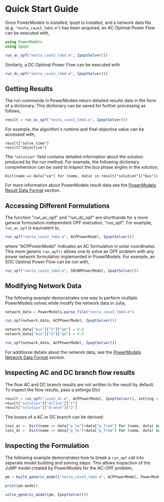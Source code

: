 # Quick Start Guide

Once PowerModels is installed, Ipopt is installed, and a network data file (e.g. `"nesta_case3_lmbd.m"`) has been acquired, an AC Optimal Power Flow can be executed with,

```julia
using PowerModels
using Ipopt

run_ac_opf("nesta_case3_lmbd.m", IpoptSolver())
```

Similarly, a DC Optimal Power Flow can be executed with

```julia
run_dc_opf("nesta_case3_lmbd.m", IpoptSolver())
```


## Getting Results

The run commands in PowerModels return detailed results data in the form of a dictionary.
This dictionary can be saved for further processing as follows,

```julia
result = run_ac_opf("nesta_case3_lmbd.m", IpoptSolver())
```

For example, the algorithm's runtime and final objective value can be accessed with,

```
result["solve_time"]
result["objective"]
```

The `"solution"` field contains detailed information about the solution produced by the run method.
For example, the following dictionary comprehension can be used to inspect the bus phase angles in the solution,

```
Dict(name => data["va"] for (name, data) in result["solution"]["bus"])
```

For more information about PowerModels result data see the [PowerModels Result Data Format](@ref) section.


## Accessing Different Formulations

The function "run_ac_opf" and "run_dc_opf" are shorthands for a more general formulation-independent OPF execution, "run_opf".
For example, `run_ac_opf` is equivalent to,

```julia
run_opf("nesta_case3_lmbd.m", ACPPowerModel, IpoptSolver())
```

where "ACPPowerModel" indicates an AC formulation in polar coordinates.  This more generic `run_opf()` allows one to solve an OPF problem with any power network formulation implemented in PowerModels.  For example, an SOC Optimal Power Flow can be run with,

```julia
run_opf("nesta_case3_lmbd.m", SOCWRPowerModel, IpoptSolver())
```

## Modifying Network Data
The following example demonstrates one way to perform multiple PowerModels solves while modify the network data in Julia,

```julia
network_data = PowerModels.parse_file("nesta_case3_lmbd.m")

run_opf(network_data, ACPPowerModel, IpoptSolver())

network_data["bus"]["3"]["pd"] = 0.0
network_data["bus"]["3"]["qd"] = 0.0

run_opf(network_data, ACPPowerModel, IpoptSolver())
```

For additional details about the network data, see the [PowerModels Network Data Format](@ref) section.

## Inspecting AC and DC branch flow results
The flow AC and DC branch results are not written to the result by default. To inspect the flow results, pass a settings Dict
```julia
result = run_opf("case3_dc.m", ACPPowerModel, IpoptSolver(), setting = Dict("output" => Dict("line_flows" => true)))
result["solution"]["dcline"]["1"]
result["solution"]["branch"]["2"]
```

The losses of a AC or DC branch can be derived:
```julia
loss_ac =  Dict(name => data["p_to"]+data["p_from"] for (name, data) in result["solution"]["branch"])
loss_dc =  Dict(name => data["p_to"]+data["p_from"] for (name, data) in result["solution"]["dcline"])
```


## Inspecting the Formulation
The following example demonstrates how to break a `run_opf` call into seperate model building and solving steps.  This allows inspection of the JuMP model created by PowerModels for the AC-OPF problem,

```julia
pm = build_generic_model("nesta_case3_lmbd.m", ACPPowerModel, PowerModels.post_opf)

print(pm.model)

solve_generic_model(pm, IpoptSolver())
```
